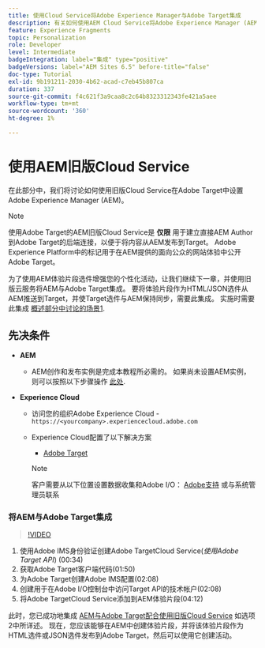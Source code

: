 ```yaml
---
title: 使用Cloud Service将Adobe Experience Manager与Adobe Target集成
description: 有关如何使用AEM Cloud Service将Adobe Experience Manager (AEM)与Adobe Target集成的分步演练
feature: Experience Fragments
topic: Personalization
role: Developer
level: Intermediate
badgeIntegration: label="集成" type="positive"
badgeVersions: label="AEM Sites 6.5" before-title="false"
doc-type: Tutorial
exl-id: 9b191211-2030-4b62-acad-c7eb45b807ca
duration: 337
source-git-commit: f4c621f3a9caa8c2c64b8323312343fe421a5aee
workflow-type: tm+mt
source-wordcount: '360'
ht-degree: 1%

---
```


# 使用AEM旧版Cloud Service

在此部分中，我们将讨论如何使用旧版Cloud Service在Adobe Target中设置Adobe Experience Manager (AEM)。

>[!NOTE]
>
> 使用Adobe Target的AEM旧版Cloud Service是 **仅限** 用于建立直接AEM Author到Adobe Target的后端连接，以便于将内容从AEM发布到Target。 Adobe Experience Platform中的标记用于在AEM提供的面向公众的网站体验中公开Adobe Target。

为了使用AEM体验片段选件增强您的个性化活动，让我们继续下一章，并使用旧版云服务将AEM与Adobe Target集成。 要将体验片段作为HTML/JSON选件从AEM推送到Target，并使Target选件与AEM保持同步，需要此集成。 实施时需要此集成 [概述部分中讨论的场景1](./overview.md#personalization-using-aem-experience-fragment).

## 先决条件

* **AEM**

   * AEM创作和发布实例是完成本教程所必需的。 如果尚未设置AEM实例，则可以按照以下步骤操作 [此处](./implementation.md#set-up-aem).

* **Experience Cloud**
   * 访问您的组织Adobe Experience Cloud - `https://<yourcompany>.experiencecloud.adobe.com`
   * Experience Cloud配置了以下解决方案
      * [Adobe Target](https://experiencecloud.adobe.com)

     >[!NOTE]
     >
     > 客户需要从以下位置设置数据收集和Adobe I/O： [Adobe支持](https://helpx.adobe.com/cn/contact/enterprise-support.ec.html) 或与系统管理员联系

### 将AEM与Adobe Target集成

>[!VIDEO](https://video.tv.adobe.com/v/28428?quality=12&learn=on)

1. 使用Adobe IMS身份验证创建Adobe TargetCloud Service(*使用Adobe Target API*) (00:34)
2. 获取Adobe Target客户端代码(01:50)
3. 为Adobe Target创建Adobe IMS配置(02:08)
4. 创建用于在Adobe I/O控制台中访问Target API的技术帐户(02:08)
5. 将Adobe TargetCloud Service添加到AEM体验片段(04:12)

此时，您已成功地集成 [AEM与Adobe Target配合使用旧版Cloud Service](./using-aem-cloud-services.md#integrating-aem-target-options) 如选项2中所详述。 现在，您应该能够在AEM中创建体验片段，并将该体验片段作为HTML选件或JSON选件发布到Adobe Target，然后可以使用它创建活动。
